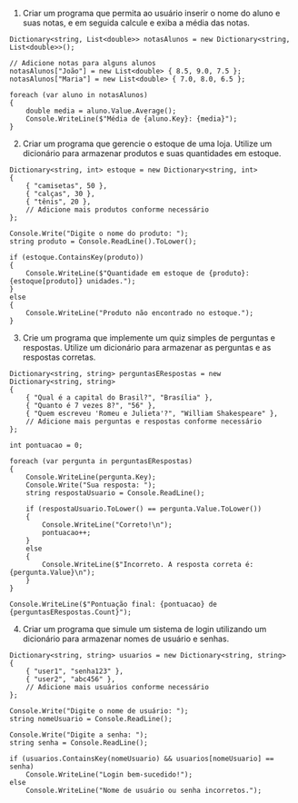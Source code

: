 1. Criar um programa que permita ao usuário inserir o nome do aluno e suas notas, e em seguida calcule e exiba a média das notas.

```
Dictionary<string, List<double>> notasAlunos = new Dictionary<string, List<double>>();

// Adicione notas para alguns alunos
notasAlunos["João"] = new List<double> { 8.5, 9.0, 7.5 };
notasAlunos["Maria"] = new List<double> { 7.0, 8.0, 6.5 };

foreach (var aluno in notasAlunos)
{
    double media = aluno.Value.Average();
    Console.WriteLine($"Média de {aluno.Key}: {media}");
}
```


2. Criar um programa que gerencie o estoque de uma loja. Utilize um dicionário para armazenar produtos e suas quantidades em estoque. 

```
Dictionary<string, int> estoque = new Dictionary<string, int>
{
    { "camisetas", 50 },
    { "calças", 30 },
    { "tênis", 20 },
    // Adicione mais produtos conforme necessário
};

Console.Write("Digite o nome do produto: ");
string produto = Console.ReadLine().ToLower();

if (estoque.ContainsKey(produto))
{
    Console.WriteLine($"Quantidade em estoque de {produto}: {estoque[produto]} unidades.");
}
else
{
    Console.WriteLine("Produto não encontrado no estoque.");
}
```

3. Crie um programa que implemente um quiz simples de perguntas e respostas. Utilize um dicionário para armazenar as perguntas e as respostas corretas.

```
Dictionary<string, string> perguntasERespostas = new Dictionary<string, string>
{
    { "Qual é a capital do Brasil?", "Brasília" },
    { "Quanto é 7 vezes 8?", "56" },
    { "Quem escreveu 'Romeu e Julieta'?", "William Shakespeare" },
    // Adicione mais perguntas e respostas conforme necessário
};

int pontuacao = 0;

foreach (var pergunta in perguntasERespostas)
{
    Console.WriteLine(pergunta.Key);
    Console.Write("Sua resposta: ");
    string respostaUsuario = Console.ReadLine();

    if (respostaUsuario.ToLower() == pergunta.Value.ToLower())
    {
        Console.WriteLine("Correto!\n");
        pontuacao++;
    }
    else
    {
        Console.WriteLine($"Incorreto. A resposta correta é: {pergunta.Value}\n");
    }
}

Console.WriteLine($"Pontuação final: {pontuacao} de {perguntasERespostas.Count}");

```

4. Criar um programa que simule um sistema de login utilizando um dicionário para armazenar nomes de usuário e senhas.

```
Dictionary<string, string> usuarios = new Dictionary<string, string>
{
    { "user1", "senha123" },
    { "user2", "abc456" },
    // Adicione mais usuários conforme necessário
};

Console.Write("Digite o nome de usuário: ");
string nomeUsuario = Console.ReadLine();

Console.Write("Digite a senha: ");
string senha = Console.ReadLine();

if (usuarios.ContainsKey(nomeUsuario) && usuarios[nomeUsuario] == senha)
    Console.WriteLine("Login bem-sucedido!");
else
    Console.WriteLine("Nome de usuário ou senha incorretos.");
```
